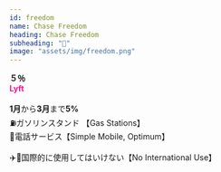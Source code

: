 ```yaml
---
id: freedom
name: Chase Freedom
heading: Chase Freedom
subheading: "📅"
image: "assets/img/freedom.png"
---
```

<strong>５％</strong><br />
<span style="color: deeppink"><strong>Lyft</strong></span><br /><br />
<strong>1月</strong>から<strong>3月</strong>まで<strong>5%</strong> <br />
⛽ガソリンスタンド 【Gas Stations】　<br />
📱電話サービス【Simple Mobile, Optimum】 <br />
<br />
✈️🚫国際的に使用してはいけない【No International Use】

<!-- 🏬デパート 【Department Stores】　<br /> -->
<!-- 🅿️ペイパル 【PayPal】　<br /> -->
<!-- 🏦チェース・ペイ・アプリ 【Chase Pay】　<br /> -->

<!-- <strong>7月</strong>から<strong>9月</strong>まで<strong>5%</strong> <br /> -->
<!-- ⛽ガソリンスタンド 【Gas Stations】　<br /> -->

<!-- 🛒食料品店 【Grocery Stores】　<br /> -->
<!-- 🔨ホームセンター 【Home Improvement Stores】 <br /> -->

<!-- 💊薬局　【CVS、Rite-Aid、Duane Reade、もっと】 <br /> -->
<!-- 💰通行料金　【Tolls】 -->
